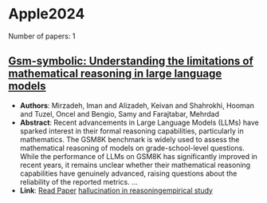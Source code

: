 # Apple2024

Number of papers: 1

## [Gsm-symbolic: Understanding the limitations of mathematical reasoning in large language models](paper_1.md)
- **Authors**: Mirzadeh, Iman and Alizadeh, Keivan and Shahrokhi, Hooman and Tuzel, Oncel and Bengio, Samy and Farajtabar, Mehrdad
- **Abstract**: Recent advancements in Large Language Models (LLMs) have sparked interest in their formal reasoning capabilities, particularly in mathematics. The GSM8K benchmark is widely used to assess the mathematical reasoning of models on grade-school-level questions. While the performance of LLMs on GSM8K has significantly improved in recent years, it remains unclear whether their mathematical reasoning capabilities have genuinely advanced, raising questions about the reliability of the reported metrics. ...
- **Link**: [Read Paper](https://arxiv.org/pdf/2410.05229)
[hallucination in reasoning](../../labels/hallucination_in_reasoning.md)[empirical study](../../labels/empirical_study.md)